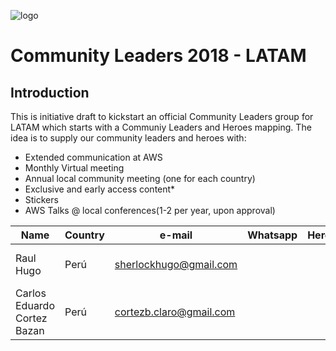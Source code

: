 ![logo](/images/aws_new_logo.png)

# Community Leaders 2018 - LATAM

## Introduction

This is initiative draft to kickstart an official Community Leaders group for LATAM which starts with a Communiy Leaders and Heroes mapping. The idea is to supply our community leaders and heroes with:

* Extended communication at AWS
* Monthly Virtual meeting
* Annual local community meeting (one for each country)
* Exclusive and early access content*
* Stickers
* AWS Talks @ local conferences(1-2 per year, upon approval)

|Name	|Country|	e-mail|	Whatsapp|	Hero?|	Obs|
|---|---|---|---|---|---|
|Raul Hugo|Perú|sherlockhugo@gmail.com|||contact Vinicius / email|
|Carlos Eduardo Cortez Bazan|Perú|cortezb.claro@gmail.com||||

